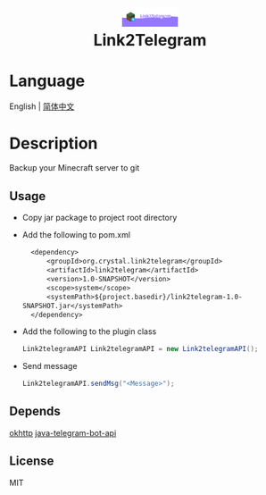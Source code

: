 <h1 align="center">
    <img width="100px" src="https://raw.githubusercontent.com/Crystal-Moling/link2telegram/master/Banner.png"/><br>
	Link2Telegram
</h1>

# Language
English | [简体中文](https://raw.githubusercontent.com/Crystal-Moling/link2telegram/master/README-ZH.md)

# Description
Backup your Minecraft server to git

## Usage
* Copy jar package to project root directory
* Add the following to pom.xml

        <dependency>
            <groupId>org.crystal.link2telegram</groupId>
            <artifactId>link2telegram</artifactId>
            <version>1.0-SNAPSHOT</version>
            <scope>system</scope>
            <systemPath>${project.basedir}/link2telegram-1.0-SNAPSHOT.jar</systemPath>
        </dependency>
* Add the following to the plugin class
  ```java
  Link2telegramAPI Link2telegramAPI = new Link2telegramAPI();
  ```
* Send message
  ```java
  Link2telegramAPI.sendMsg("<Message>");
  ```
## Depends

[okhttp](https://github.com/square/okhttp)
[java-telegram-bot-api](https://github.com/pengrad/java-telegram-bot-api)

## License
MIT